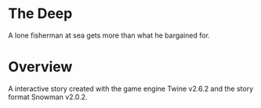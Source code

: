 # The Deep
A lone fisherman at sea gets more than what he bargained for.

# Overview
A interactive story created with the game engine Twine v2.6.2 and the story format Snowman v2.0.2. 
